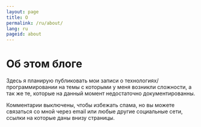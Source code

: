 ```yaml
---
layout: page
title: О
permalink: /ru/about/
lang: ru
pageid: about
---
```

# Об этом блоге
Здесь я планирую публиковать мои записи о технологиях/программировании на темы с которыми у меня возникли сложности, а так же те, которые на данный момент недостаточно документированны.

Комментарии выключены, чтобы избежать спама, но вы можете связаться со мной через email или любые другие социальные сети, ссылки на которые даны внизу страницы.